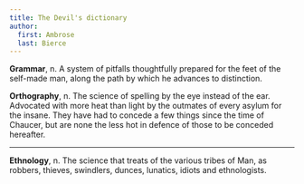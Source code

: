 ```yaml
---
title: The Devil's dictionary
author:
  first: Ambrose
  last: Bierce
---
```


**Grammar**, n. A system of pitfalls thoughtfully prepared for the feet of the self-made man, along the path by which he advances to distinction.

**Orthography**, n. The science of spelling by the eye instead of the ear. Advocated with more heat than light by the outmates of every asylum for the insane. They have had to concede a few things since the time of Chaucer, but are none the less hot in defence of those to be conceded hereafter.

---

**Ethnology**, n. The science that treats of the various tribes of Man, as robbers, thieves, swindlers, dunces, lunatics, idiots and ethnologists.